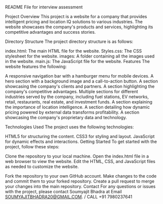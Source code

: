 README File for interview assessment

Project Overview
This project is a website for a company that provides intelligent pricing and location IQ solutions to various industries. The website showcases the company's products and services, highlighting its competitive advantages and success stories.

Directory Structure
The project directory structure is as follows:

index.html: The main HTML file for the website.
Styles.css: The CSS stylesheet for the website.
images: A folder containing all the images used in the website.
main.js: The JavaScript file for the website.
Features
The website features the following:

A responsive navigation bar with a hamburger menu for mobile devices.
A hero section with a background image and a call-to-action button.
A section showcasing the company's clients and partners.
A section highlighting the company's competitive advantages.
Multiple sections for different industries served by the company, including fuel stations, EV networks, retail, restaurants, real estate, and investment funds.
A section explaining the importance of location intelligence.
A section detailing how dynamic pricing powered by external data transforms profitability.
A section showcasing the company's proprietary data and technology.

Technologies Used
The project uses the following technologies:

HTML5 for structuring the content.
CSS3 for styling and layout.
JavaScript for dynamic effects and interactions.
Getting Started
To get started with the project, follow these steps:

Clone the repository to your local machine.
Open the index.html file in a web browser to view the website.
Edit the HTML, CSS, and JavaScript files as needed to customize the website.



Fork the repository to your own GitHub account.
Make changes to the code and commit them to your forked repository.
Create a pull request to merge your changes into the main repository.
Contact
For any questions or issues with the project, please contact Soumyajit Bhadra at Email SOUMYAJITBHADRA20@GMAIL.COM. / CALL +91 7980237641
